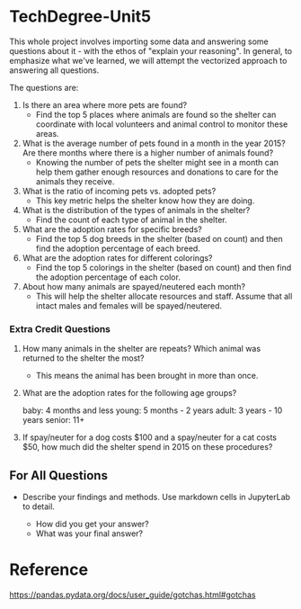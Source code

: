 # TechDegree-Unit5
This whole project involves importing some data and answering some questions about it - with the ethos of "explain your reasoning".  In general, to emphasize what we've learned, we will attempt the vectorized approach to answering all questions.

The questions are:
 1. Is there an area where more pets are found?
    * Find the top 5 places where animals are found so the shelter can coordinate with local volunteers and animal control to monitor these areas. 
 1. What is the average number of pets found in a month in the year 2015? Are there months where there is a higher number of animals found?
    * Knowing the number of pets the shelter might see in a month can help them gather enough resources and donations to care for the animals they receive. 
 1. What is the ratio of incoming pets vs. adopted pets?
    * This key metric helps the shelter know how they are doing.
 1. What is the distribution of the types of animals in the shelter?
    * Find the count of each type of animal in the shelter.
 1. What are the adoption rates for specific breeds?
    * Find the top 5 dog breeds in the shelter (based on count) and then find the adoption percentage of each breed.
 1. What are the adoption rates for different colorings?
    * Find the top 5 colorings in the shelter (based on count) and then find the adoption percentage of each color.
 1. About how many animals are spayed/neutered each month?
    * This will help the shelter allocate resources and staff. Assume that all intact males and females will be spayed/neutered.    
 ### Extra Credit Questions
 
 1. How many animals in the shelter are repeats? Which animal was returned to the shelter the most?
    * This means the animal has been brought in more than once.
 1. What are the adoption rates for the following age groups?

    baby: 4 months and less
    young: 5 months - 2 years
    adult: 3 years - 10 years
    senior: 11+

 1. If spay/neuter for a dog costs $100 and a spay/neuter for a cat costs $50, how much did the shelter spend in 2015 on these procedures?

## For All Questions
 - Describe your findings and methods. Use markdown cells in JupyterLab to detail.

    * How did you get your answer?
    * What was your final answer?



# Reference
https://pandas.pydata.org/docs/user_guide/gotchas.html#gotchas